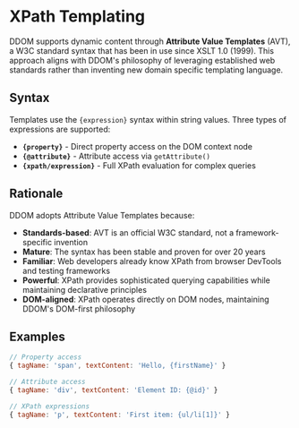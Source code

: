# XPath Templating

DDOM supports dynamic content through **Attribute Value Templates** (AVT), a W3C standard syntax that has been in use since XSLT 1.0 (1999). This approach aligns with DDOM's philosophy of leveraging established web standards rather than inventing new domain specific templating language.

## Syntax

Templates use the `{expression}` syntax within string values. Three types of expressions are supported:

* **`{property}`** - Direct property access on the DOM context node
* **`{@attribute}`** - Attribute access via `getAttribute()`
* **`{xpath/expression}`** - Full XPath evaluation for complex queries

## Rationale

DDOM adopts Attribute Value Templates because:

* **Standards-based**: AVT is an official W3C standard, not a framework-specific invention
* **Mature**: The syntax has been stable and proven for over 20 years
* **Familiar**: Web developers already know XPath from browser DevTools and testing frameworks
* **Powerful**: XPath provides sophisticated querying capabilities while maintaining declarative principles
* **DOM-aligned**: XPath operates directly on DOM nodes, maintaining DDOM's DOM-first philosophy

## Examples

```javascript
// Property access
{ tagName: 'span', textContent: 'Hello, {firstName}' }

// Attribute access
{ tagName: 'div', textContent: 'Element ID: {@id}' }

// XPath expressions
{ tagName: 'p', textContent: 'First item: {ul/li[1]}' }
```